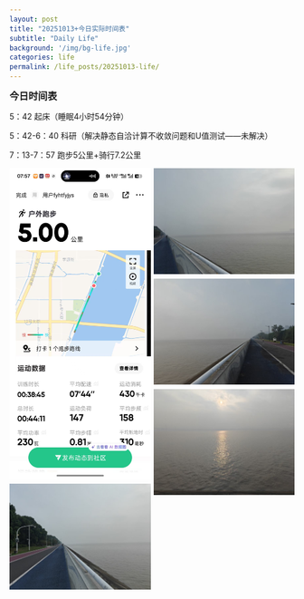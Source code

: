 ```yaml
---
layout: post
title: "20251013+今日实际时间表"
subtitle: "Daily Life"
background: '/img/bg-life.jpg'
categories: life
permalink: /life_posts/20251013-life/
---
```

**<span style="font-size: 120%">今日时间表</span>**



5：42 起床（睡眠4小时54分钟）

5：42-6：40 科研（解决静态自洽计算不收敛问题和U值测试——未解决）

7：13-7：57 跑步5公里+骑行7.2公里


<div style="
  column-count: 2;
  column-gap: 5px;
  max-width: 700px;
  margin: 0 auto;
">
  <img src="/img/life/20251013/bg-run.jpg" style="width:100%; margin-bottom:5px;">
  <img src="/img/life/20251013/bg-run1.jpg" style="width:100%; margin-bottom:5px;">
  <img src="/img/life/20251013/bg-run2.jpg" style="width:100%; margin-bottom:5px;">
  <img src="/img/life/20251013/bg-run3.jpg" style="width:100%; margin-bottom:5px;">
  <img src="/img/life/20251013/bg-run4.jpg" style="width:100%; margin-bottom:5px;">
</div>




